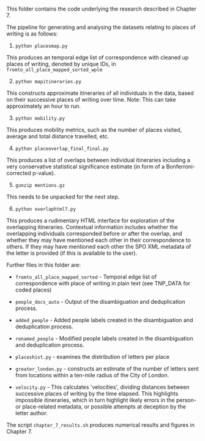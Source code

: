 This folder contains the code underlying the research described in Chapter 7.

The pipeline for generating and analysing the datasets relating to places of writing is as follows:

1. `python placesmap.py`

This produces an temporal edge list of correspondence with cleaned up places of writing, denoted by unique IDs, in `fromto_all_place_mapped_sorted_wplm`

2. `python mapitineraries.py` 

This constructs approximate itineraries of all individuals in the data, based on their successive places of writing over time. Note: This can take approximately an hour to run.

3. `python mobility.py`

This produces mobility metrics, such as the number of places visited, average and total distance travelled, etc.

4. `python placeoverlap_final_final.py`

This produces a list of overlaps between individual itineraries including a very conservative statistical significance estimate (in form of a Bonferroni-corrected p-value).

5. `gunzip mentions.gz`

This needs to be unpacked for the next step.

6. `python overlaphtml7.py`

This produces a rudimentary HTML interface for exploration of the overlapping itineraries. Contextual information includes whether the overlapping individuals corresponded before or after the overlap, and whether they may have mentioned each other in their correspondence to others. If they may have mentioned each other the SPO XML metadata of the letter is provided (if this is available to the user).

Further files in this folder are:

- `fromto_all_place_mapped_sorted` - Temporal edge list of correspondence with place of writing in plain text (see TNP_DATA for coded places)

- `people_docs_auto` - Output of the disambiguation and deduplication process.

- `added_people` - Added people labels created in the disambiguation and deduplication process.

- `renamed_people` - Modified people labels created in the disambiguation and deduplication process.

- `placeshist.py` - examines the distribution of letters per place

- `greater_london.py` - constructs an estimate of the number of letters sent from locations within a ten-mile radius of the City of London.

- `velocity.py` - This calculates 'velocities', dividing distances between successive places of writing by the time elapsed. This highlights impossible itineraries, which in turn highlight likely errors in the person- or place-related metadata, or possible attempts at deception by the letter author.
 
The script `chapter_7_results.sh` produces numerical results and figures in Chapter 7. 


